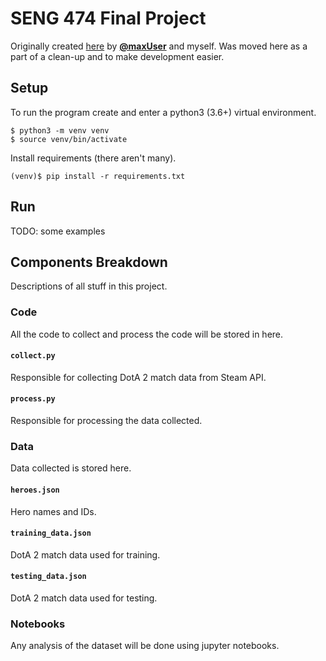 # SENG 474 Final Project
Originally created [here](https://github.com/maxUser/seng474_assignments) by [**@maxUser**](https://github.com/maxUser) and myself.  Was moved here as a part of a clean-up and to make development easier.

## Setup
To run the program create and enter a python3 (3.6+) virtual environment.
```
$ python3 -m venv venv
$ source venv/bin/activate
```

Install requirements (there aren't many).
```
(venv)$ pip install -r requirements.txt
```

## Run
TODO: some examples

## Components Breakdown
Descriptions of all stuff in this project.

### Code
All the code to collect and process the code will be stored in here.

#### `collect.py`
Responsible for collecting DotA 2 match data from Steam API.

#### `process.py`
Responsible for processing the data collected.

### Data
Data collected is stored here.

#### `heroes.json`
Hero names and IDs.

#### `training_data.json`
DotA 2 match data used for training.

#### `testing_data.json`
DotA 2 match data used for testing.

### Notebooks
Any analysis of the dataset will be done using jupyter notebooks.
